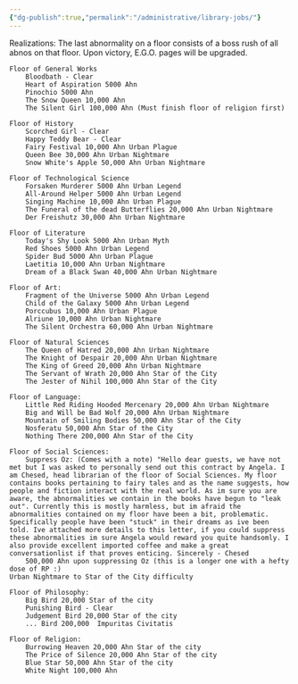```yaml
---
{"dg-publish":true,"permalink":"/administrative/library-jobs/"}
---
```


Realizations: The last abnormality on a floor consists of a boss rush of all abnos on that floor. Upon victory, E.G.O. pages will be upgraded.

	Floor of General Works
		Bloodbath - Clear
		Heart of Aspiration 5000 Ahn
		Pinochio 5000 Ahn
		The Snow Queen 10,000 Ahn
		The Silent Girl 100,000 Ahn (Must finish floor of religion first)
		
	Floor of History
		Scorched Girl - Clear
		Happy Teddy Bear - Clear
		Fairy Festival 10,000 Ahn Urban Plague
		Queen Bee 30,000 Ahn Urban Nightmare
		Snow White's Apple 50,000 Ahn Urban Nightmare
		
	Floor of Technological Science
		Forsaken Murderer 5000 Ahn Urban Legend
		All-Around Helper 5000 Ahn Urban Legend
		Singing Machine 10,000 Ahn Urban Plague
		The Funeral of the dead Butterflies 20,000 Ahn Urban Nightmare
		Der Freishutz 30,000 Ahn Urban Nightmare
		
	Floor of Literature
		Today's Shy Look 5000 Ahn Urban Myth
		Red Shoes 5000 Ahn Urban Legend
		Spider Bud 5000 Ahn Urban Plague
		Laetitia 10,000 Ahn Urban Nightmare
		Dream of a Black Swan 40,000 Ahn Urban Nightmare
		
	Floor of Art:
		Fragment of the Universe 5000 Ahn Urban Legend
		Child of the Galaxy 5000 Ahn Urban Legend
		Porccubus 10,000 Ahn Urban Plague
		Alriune 10,000 Ahn Urban Nightmare
		The Silent Orchestra 60,000 Ahn Urban Nightmare
		
	Floor of Natural Sciences
		The Queen of Hatred 20,000 Ahn Urban Nightmare
		The Knight of Despair 20,000 Ahn Urban Nightmare
		The King of Greed 20,000 Ahn Urban Nightmare
		The Servant of Wrath 20,000 Ahn Star of the City
		The Jester of Nihil 100,000 Ahn Star of the City
		
	Floor of Language:
		Little Red Riding Hooded Mercenary 20,000 Ahn Urban Nightmare
		Big and Will be Bad Wolf 20,000 Ahn Urban Nightmare
		Mountain of Smiling Bodies 50,000 Ahn Star of the City 
		Nosferatu 50,000 Ahn Star of the City
		Nothing There 200,000 Ahn Star of the City
		
	Floor of Social Sciences:
		Suppress Oz: (Comes with a note) "Hello dear guests, we have not met but I was asked to personally send out this contract by Angela. I am Chesed, head librarian of the floor of Social Sciences. My floor contains books pertaining to fairy tales and as the name suggests, how people and fiction interact with the real world. As im sure you are aware, the abnormalities we contain in the books have begun to "leak out". Currently this is mostly harmless, but im afraid the abnormalities contained on my floor have been a bit, problematic. Specifically people have been "stuck" in their dreams as ive been told. Ive attached more details to this letter, if you could suppress these abnormalities im sure Angela would reward you quite handsomly. I also provide excellent imported coffee and make a great conversationlist if that proves enticing. Sincerely - Chesed
		500,000 Ahn upon suppressing Oz (this is a longer one with a hefty dose of RP :)
	Urban Nightmare to Star of the City difficulty

	Floor of Philosophy:
		Big Bird 20,000 Star of the city
		Punishing Bird - Clear
		Judgement Bird 20,000 Star of the city
		... Bird 200,000  Impuritas Civitatis
		
	Floor of Religion:
		Burrowing Heaven 20,000 Ahn Star of the city
		The Price of Silence 20,000 Ahn Star of the city
		Blue Star 50,000 Ahn Star of the city
		White Night 100,000 Ahn
    